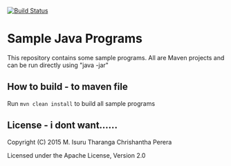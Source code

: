 [![Build Status](https://travis-ci.org/chrishantha/sample-java-programs.svg?branch=master)](https://travis-ci.org/chrishantha/sample-java-programs)

Sample Java Programs
====================

This repository contains some sample programs. All are Maven projects and can be run directly using "java -jar"

## How to build - to maven file

Run `mvn clean install` to build all sample programs

## License - i dont want......

Copyright (C) 2015 M. Isuru Tharanga Chrishantha Perera

Licensed under the Apache License, Version 2.0
